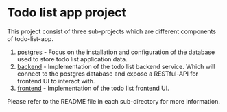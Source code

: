 # Todo list app project

This project consist of three sub-projects which are different components of todo-list-app.  

1. [postgres](https://github.com/david0608/todo-list-app/tree/master/postgres) - Focus on the installation and configuration of the database used to store todo list application data.
2. [backend](https://github.com/david0608/todo-list-app/tree/master/backend) - Implementation of the todo list backend service. Which will connect to the postgres database and expose a RESTful-API for frontend UI to interact with.
3. [frontend](https://github.com/david0608/todo-list-app/tree/master/frontend) - Implementation of the todo list frontend UI.

Please refer to the README file in each sub-directory for more information.  
